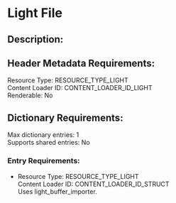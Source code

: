 Light File
==========
## Description:

## Header Metadata Requirements:
Resource Type: RESOURCE_TYPE_LIGHT  
Content Loader ID: CONTENT_LOADER_ID_LIGHT  
Renderable: No  

## Dictionary Requirements:
Max dictionary entries: 1  
Supports shared entries: No  

### Entry Requirements:
* Resource Type: RESOURCE_TYPE_LIGHT  
  Content Loader ID: CONTENT_LOADER_ID_STRUCT  
  Uses light_buffer_importer.  